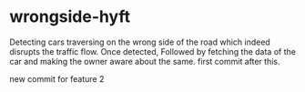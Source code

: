 # wrongside-hyft
Detecting cars traversing on the wrong side of the road which indeed disrupts the traffic flow. Once detected, Followed by fetching the data of the car and making the owner aware about the same. 
first commit after this.

new commit for feature 2
